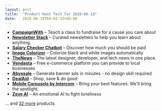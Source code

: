 ```yaml
---
layout: post
title:  "Product Hunt Tech for 2020-06-18"
date:   2020-06-19T04:02:33+00:00
---
```


* **[CampaignWith](https://www.producthunt.com/posts/campaignwith?utm_campaign=producthunt-api&utm_medium=api-v2&utm_source=Application%3A+Daily+Digest+RSS+v2+%28ID%3A+29748%29)** – Teach a class to fundraise for a cause you care about
* **[Newsletter Stack](https://www.producthunt.com/posts/newsletter-stack-2?utm_campaign=producthunt-api&utm_medium=api-v2&utm_source=Application%3A+Daily+Digest+RSS+v2+%28ID%3A+29748%29)** – Curated newsletters to help you learn about anything.
* **[Salary Checker Chatbot](https://www.producthunt.com/posts/salary-checker-chatbot?utm_campaign=producthunt-api&utm_medium=api-v2&utm_source=Application%3A+Daily+Digest+RSS+v2+%28ID%3A+29748%29)** – Discover how much you should be paid
* **[Image Colorizer](https://www.producthunt.com/posts/image-colorizer?utm_campaign=producthunt-api&utm_medium=api-v2&utm_source=Application%3A+Daily+Digest+RSS+v2+%28ID%3A+29748%29)** – Colorize black and white images automatically
* **[TheNews](https://www.producthunt.com/posts/thenews?utm_campaign=producthunt-api&utm_medium=api-v2&utm_source=Application%3A+Daily+Digest+RSS+v2+%28ID%3A+29748%29)** – The latest designer, developer, and tech news in one place.
* **[Vendasta](https://www.producthunt.com/posts/vendasta-2?utm_campaign=producthunt-api&utm_medium=api-v2&utm_source=Application%3A+Daily+Digest+RSS+v2+%28ID%3A+29748%29)** – Free e-commerce platform you can provide to local businesses
* **[Abyssale](https://www.producthunt.com/posts/abyssale?utm_campaign=producthunt-api&utm_medium=api-v2&utm_source=Application%3A+Daily+Digest+RSS+v2+%28ID%3A+29748%29)** – Generate banner ads in minutes - no design skill required
* **[DealAid](https://www.producthunt.com/posts/dealaid?utm_campaign=producthunt-api&utm_medium=api-v2&utm_source=Application%3A+Daily+Digest+RSS+v2+%28ID%3A+29748%29)** – Shop, save & do good
* **[Mobile Carousels by Intercom](https://www.producthunt.com/posts/mobile-carousels-by-intercom?utm_campaign=producthunt-api&utm_medium=api-v2&utm_source=Application%3A+Daily+Digest+RSS+v2+%28ID%3A+29748%29)** – Bring your best features. We'll bring the spotlight.
* **[Zeve AI](https://www.producthunt.com/posts/zeve-ai?utm_campaign=producthunt-api&utm_medium=api-v2&utm_source=Application%3A+Daily+Digest+RSS+v2+%28ID%3A+29748%29)** – An emotional AI to fight loneliness

… and [32 more](https://www.producthunt.com/tech) products